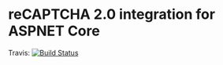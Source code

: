 # reCAPTCHA 2.0 integration for ASPNET Core

Travis: [![Build Status](https://travis-ci.org/PaulMiami/reCAPTCHA.svg?branch=master)](https://travis-ci.org/PaulMiami/reCAPTCHA)


